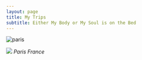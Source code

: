 ```yaml
---
layout: page
title: My Trips
subtitle: Either My Body or My Soul is on the Bed
---
```


![paris](/Trips/paris.jpeg "Paris France")

![](/Trips/paris.jpeg)
*Paris France*
